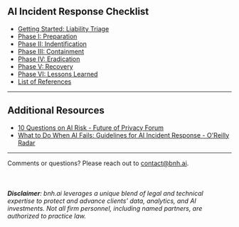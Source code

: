 ## AI Incident Response Checklist

* [Getting Started: Liability Triage](bnh.ai-AI-IR-Checklist-Liability-Triage.pdf)<br>
* [Phase I: Preparation](bnh.ai-AI-IR-Checklist-Preparation.pdf)<br>
* [Phase II: Indentification](bnh.ai-AI-IR-Checklist-Identification.pdf)<br>
* [Phase III: Containment](bnh.ai-AI-IR-Checklist-Containment.pdf)<br>
* [Phase IV: Eradication]()<br>
* [Phase V: Recovery]()<br>
* [Phase VI: Lessons Learned]()<br>
* [List of References]()<br>


***

## Additional Resources


* [10 Questions on AI Risk - Future of Privacy Forum](https://fpf.org/wp-content/uploads/2020/06/Ten-Questions-on-AI-Risk-FPF.pdf) 
* [What to Do When AI Fails: Guidelines for AI Incident Response - O'Reilly Radar](https://www.oreilly.com/radar/what-to-do-when-ai-fails/)

***

Comments or questions? Please reach out to [contact@bnh.ai](mailto:contact@bnh.ai). 
<br>
<br>
<br>
<br>
<i><b>Disclaimer</b>: bnh.ai leverages a unique blend of legal and technical expertise to protect and advance clients’ data, analytics, and AI investments. Not all firm personnel, including named partners, are authorized to practice law.</i> 

